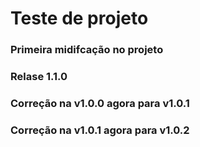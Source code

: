# Teste de projeto

### Primeira midifcação no projeto

### Relase 1.1.0

### Correção na v1.0.0 agora para v1.0.1

### Correção na v1.0.1 agora para v1.0.2